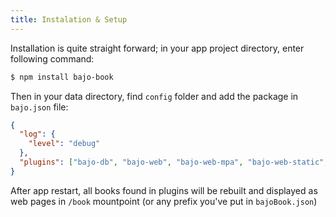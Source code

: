 ```yaml
---
title: Instalation & Setup
---
```


Installation is quite straight forward; in your app project directory, enter following command:

```sh
$ npm install bajo-book
```

Then in your data directory, find ```config``` folder and add the package in ```bajo.json``` file:

```json
{
  "log": {
    "level": "debug"
  },
  "plugins": ["bajo-db", "bajo-web", "bajo-web-mpa", "bajo-web-static", "bajo-book"]
}
```

After app restart, all books found in plugins will be rebuilt and displayed as web pages in ```/book``` mountpoint (or any prefix you've put in ```bajoBook.json```)
